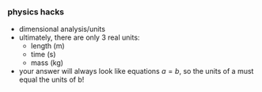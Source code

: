 ### physics hacks
- dimensional analysis/units
- ultimately, there are only 3 real units:
	- length (m)
	- time (s)
	- mass (kg)
- your answer will always look like equations $a = b$, so the units of a must equal the units of b!
